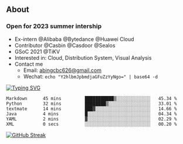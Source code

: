 ## About
### Open for 2023 summer intership
- Ex-intern @Alibaba @Bytedance @Huawei Cloud
- Contributor @Casbin @Casdoor @Sealos
- GSoC 2021 @TiKV
- Interested in: Cloud, Distribution System, Visual Analysis
- Contact me
  - Email: abingcbc626@gmail.com
  - Wechat: `echo "Y2hlbmJpbmdjaGFuZzYyNgo=" | base64 -d`

[![Typing SVG](https://readme-typing-svg.herokuapp.com?duration=4000&lines=Don't+neglect+your+dreams;Don't+work+too+long;Speak+up+for+ideas;Make+friends;Be+happy)](https://git.io/typing-svg)

<!--START_SECTION:waka-->

```text
Markdown      45 mins         ███████████▒░░░░░░░░░░░░░   45.34 %
Python        32 mins         ████████▒░░░░░░░░░░░░░░░░   33.01 %
textmate      14 mins         ███▓░░░░░░░░░░░░░░░░░░░░░   14.66 %
Java          4 mins          █░░░░░░░░░░░░░░░░░░░░░░░░   04.34 %
YAML          2 mins          ▓░░░░░░░░░░░░░░░░░░░░░░░░   02.29 %
XML           0 secs          ░░░░░░░░░░░░░░░░░░░░░░░░░   00.20 %
```

<!--END_SECTION:waka-->

[![GitHub Streak](http://github-readme-streak-stats.herokuapp.com?user=abingcbc&date_format=j%20M%5B%20Y%5D)](https://git.io/streak-stats)



<!--
**Abingcbc/Abingcbc** is a ✨ _special_ ✨ repository because its `README.md` (this file) appears on your GitHub profile.

Here are some ideas to get you started:

- 🔭 I’m currently working on ...
- 🌱 I’m currently learning ...
- 👯 I’m looking to collaborate on ...
- 🤔 I’m looking for help with ...
- 💬 Ask me about ...
- 📫 How to reach me: ...
- 😄 Pronouns: ...
- ⚡ Fun fact: ...

![Top Langs](https://github-readme-stats.vercel.app/api/top-langs/?username=abingcbc&count_private=true)
![Abing's github stats](https://github-readme-stats.vercel.app/api?username=abingcbc&count_private=true&show_icons=true&theme=dark)

-->

